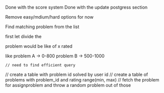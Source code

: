 Done with the score system
Done with the update postgress section

Remove easy/mdium/hard options for now

Find matching problem from the list 

first let divide the 



problem would be like of x rated

like problem A -> 0-800
    problem B -> 500-1000


    // need to find efficient query



// create a table with problem id solved by user id
// create a table of problems with problem_id and rating range(min, max)
// fetch the problem for assignproblem and throw a random problem out of those
